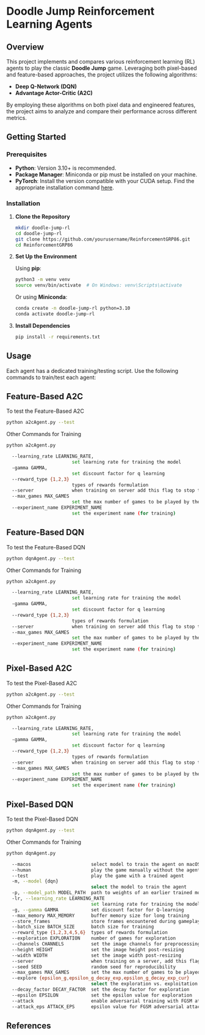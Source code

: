 # Doodle Jump Reinforcement Learning Agents

## Overview

This project implements and compares various reinforcement learning (RL) agents to play the classic **Doodle Jump** game. Leveraging both pixel-based and feature-based approaches, the project utilizes the following algorithms:

- **Deep Q-Network (DQN)**
- **Advantage Actor-Critic (A2C)**

By employing these algorithms on both pixel data and engineered features, the project aims to analyze and compare their performance across different metrics.

## Getting Started

### Prerequisites

- **Python**: Version 3.10+ is recommended.
- **Package Manager**: Miniconda or pip must be installed on your machine.
- **PyTorch**: Install the version compatible with your CUDA setup. Find the appropriate installation command [here](https://pytorch.org/get-started/previous-versions/).

### Installation

1. **Clone the Repository**

   ```bash
   mkdir doodle-jump-rl
   cd doodle-jump-rl
   git clone https://github.com/yourusername/ReinforcementGRP86.git
   cd ReinforcementGRP86
   ```

2. **Set Up the Environment**

   Using **pip**:

   ```bash
   python3 -m venv venv
   source venv/bin/activate  # On Windows: venv\Scripts\activate
   ```

   Or using **Miniconda**:

   ```bash
   conda create -n doodle-jump-rl python=3.10
   conda activate doodle-jump-rl
   ```

3. **Install Dependencies**

   ```bash
   pip install -r requirements.txt
   ```

## Usage

Each agent has a dedicated training/testing script. Use the following commands to train/test each agent:

## Feature-Based A2C

To test the Feature-Based A2C

```bash
python a2cAgent.py --test
```

Other Commands for Training

```bash
python a2cAgent.py

  --learning_rate LEARNING_RATE,
                        set learning rate for training the model
  -gamma GAMMA,
                        set discount factor for q learning
  --reward_type {1,2,3}
                        types of rewards formulation
  --server              when training on server add this flag to stop the game from rendering
  --max_games MAX_GAMES
                        set the max number of games to be played by the agent
  --experiment_name EXPERIMENT_NAME
                        set the experiment name (for training)
```

## Feature-Based DQN

To test the Feature-Based DQN

```bash
python dqnAgent.py --test
```

Other Commands for Training

```bash
python a2cAgent.py

  --learning_rate LEARNING_RATE,
                        set learning rate for training the model
  -gamma GAMMA,
                        set discount factor for q learning
  --reward_type {1,2,3}
                        types of rewards formulation
  --server              when training on server add this flag to stop the game from rendering
  --max_games MAX_GAMES
                        set the max number of games to be played by the agent
  --experiment_name EXPERIMENT_NAME
                        set the experiment name (for training)
```

## Pixel-Based A2C

To test the Pixel-Based A2C

```bash
python a2cAgent.py --test
```

Other Commands for Training

```bash
python a2cAgent.py

  --learning_rate LEARNING_RATE,
                        set learning rate for training the model
  -gamma GAMMA,
                        set discount factor for q learning
  --reward_type {1,2,3}
                        types of rewards formulation
  --server              when training on server add this flag to stop the game from rendering
  --max_games MAX_GAMES
                        set the max number of games to be played by the agent
  --experiment_name EXPERIMENT_NAME
                        set the experiment name (for training)
```

## Pixel-Based DQN

To test the Pixel-Based DQN

```bash
python dqnAgent.py --test
```

Other Commands for Training

```bash
python dqnAgent.py

  --macos                      select model to train the agent on macOS
  --human                      play the game manually without the agent
  --test                       play the game with a trained agent
  -m, --model {dqn}
                               select the model to train the agent
  -p, --model_path MODEL_PATH  path to weights of an earlier trained model
  -lr, --learning_rate LEARNING_RATE
                               set learning rate for training the model
  -g, --gamma GAMMA            set discount factor for Q-learning
  --max_memory MAX_MEMORY      buffer memory size for long training
  --store_frames               store frames encountered during gameplay
  --batch_size BATCH_SIZE      batch size for training
  --reward_type {1,2,3,4,5,6}  types of rewards formulation
  --exploration EXPLORATION    number of games for exploration
  --channels CHANNELS          set the image channels for preprocessing
  --height HEIGHT              set the image height post-resizing
  --width WIDTH                set the image width post-resizing
  --server                     when training on a server, add this flag to stop the game from rendering
  --seed SEED                  random seed for reproducibility
  --max_games MAX_GAMES        set the max number of games to be played by the agent
  --explore {epsilon_g,epsilon_g_decay_exp,epsilon_g_decay_exp_cur}
                               select the exploration vs. exploitation tradeoff
  --decay_factor DECAY_FACTOR  set the decay factor for exploration
  --epsilon EPSILON            set the epsilon value for exploration
  --attack                     enable adversarial training with FGSM attacks
  --attack_eps ATTACK_EPS      epsilon value for FGSM adversarial attacks
```

## References


